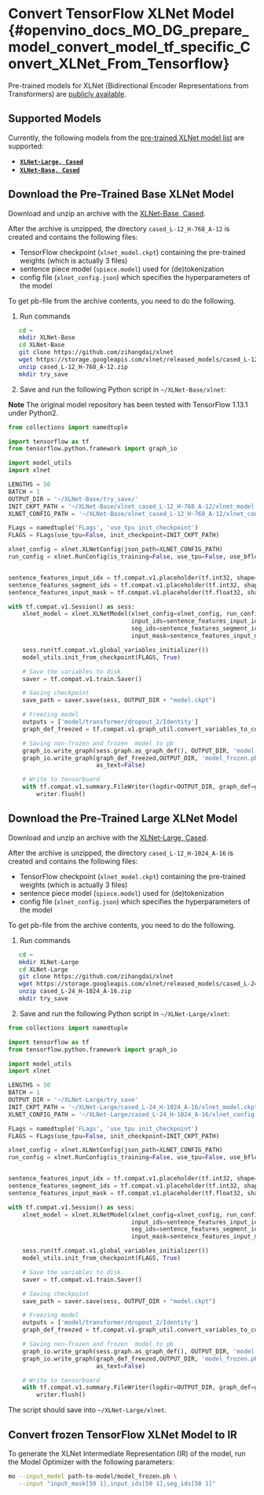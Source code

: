 # Convert TensorFlow XLNet Model {#openvino_docs_MO_DG_prepare_model_convert_model_tf_specific_Convert_XLNet_From_Tensorflow}

Pre-trained models for XLNet (Bidirectional Encoder Representations from Transformers) are
[publicly available](https://github.com/zihangdai/xlnet).

## Supported Models

Currently, the following models from the [pre-trained XLNet model list](https://github.com/zihangdai/xlnet#pre-trained-models) are supported:

* **[`XLNet-Large, Cased`](https://storage.googleapis.com/xlnet/released_models/cased_L-24_H-1024_A-16.zip)**
* **[`XLNet-Base, Cased`](https://storage.googleapis.com/xlnet/released_models/cased_L-12_H-768_A-12.zip)**

## Download the Pre-Trained Base XLNet Model

Download and unzip an archive with the [XLNet-Base, Cased](https://storage.googleapis.com/xlnet/released_models/cased_L-12_H-768_A-12.zip).

After the archive is unzipped, the directory `cased_L-12_H-768_A-12` is created and contains the following files:
* TensorFlow checkpoint (`xlnet_model.ckpt`) containing the pre-trained weights (which is actually 3 files)
* sentence piece model (`spiece.model`) used for (de)tokenization
* config file (`xlnet_config.json`) which specifies the hyperparameters of the model

To get pb-file from the archive contents, you need to do the following.

1. Run commands

```sh
   cd ~
   mkdir XLNet-Base
   cd XLNet-Base
   git clone https://github.com/zihangdai/xlnet
   wget https://storage.googleapis.com/xlnet/released_models/cased_L-12_H-768_A-12.zip
   unzip cased_L-12_H-768_A-12.zip
   mkdir try_save
```



2. Save and run the following Python script in `~/XLNet-Base/xlnet`:

**Note** The original model repository has been tested with TensorFlow 1.13.1 under Python2.

```python
from collections import namedtuple

import tensorflow as tf
from tensorflow.python.framework import graph_io

import model_utils
import xlnet

LENGTHS = 50
BATCH = 1
OUTPUT_DIR = '~/XLNet-Base/try_save/'
INIT_CKPT_PATH = '~/XLNet-Base/xlnet_cased_L-12_H-768_A-12/xlnet_model.ckpt'
XLNET_CONFIG_PATH = '~/XLNet-Base/xlnet_cased_L-12_H-768_A-12/xlnet_config.json'

FLags = namedtuple('FLags', 'use_tpu init_checkpoint')
FLAGS = FLags(use_tpu=False, init_checkpoint=INIT_CKPT_PATH)

xlnet_config = xlnet.XLNetConfig(json_path=XLNET_CONFIG_PATH)
run_config = xlnet.RunConfig(is_training=False, use_tpu=False, use_bfloat16=False, dropout=0.1, dropatt=0.1,)


sentence_features_input_idx = tf.compat.v1.placeholder(tf.int32, shape=[LENGTHS, BATCH], name='input_ids')
sentence_features_segment_ids = tf.compat.v1.placeholder(tf.int32, shape=[LENGTHS, BATCH], name='seg_ids')
sentence_features_input_mask = tf.compat.v1.placeholder(tf.float32, shape=[LENGTHS, BATCH], name='input_mask')

with tf.compat.v1.Session() as sess:
    xlnet_model = xlnet.XLNetModel(xlnet_config=xlnet_config, run_config=run_config,
                                   input_ids=sentence_features_input_idx,
                                   seg_ids=sentence_features_segment_ids,
                                   input_mask=sentence_features_input_mask)

    sess.run(tf.compat.v1.global_variables_initializer())
    model_utils.init_from_checkpoint(FLAGS, True)

    # Save the variables to disk.
    saver = tf.compat.v1.train.Saver()

    # Saving checkpoint
    save_path = saver.save(sess, OUTPUT_DIR + "model.ckpt")

    # Freezing model
    outputs = ['model/transformer/dropout_2/Identity']
    graph_def_freezed = tf.compat.v1.graph_util.convert_variables_to_constants(sess, sess.graph.as_graph_def(), outputs)

    # Saving non-frozen and frozen  model to pb
    graph_io.write_graph(sess.graph.as_graph_def(), OUTPUT_DIR, 'model.pb', as_text=False)
    graph_io.write_graph(graph_def_freezed,OUTPUT_DIR, 'model_frozen.pb',
                         as_text=False)

    # Write to tensorboard
    with tf.compat.v1.summary.FileWriter(logdir=OUTPUT_DIR, graph_def=graph_def_freezed) as writer:
        writer.flush()
```


## Download the Pre-Trained Large XLNet Model

Download and unzip an archive with the [XLNet-Large, Cased](https://storage.googleapis.com/xlnet/released_models/cased_L-24_H-1024_A-16.zip).

After the archive is unzipped, the directory `cased_L-12_H-1024_A-16` is created and contains the following files:

* TensorFlow checkpoint (`xlnet_model.ckpt`) containing the pre-trained weights (which is actually 3 files)
* sentence piece model (`spiece.model`) used for (de)tokenization
* config file (`xlnet_config.json`) which specifies the hyperparameters of the model

To get pb-file from the archive contents, you need to do the following.

1. Run commands

```sh
   cd ~
   mkdir XLNet-Large
   cd XLNet-Large
   git clone https://github.com/zihangdai/xlnet
   wget https://storage.googleapis.com/xlnet/released_models/cased_L-24_H-1024_A-16.zip
   unzip cased_L-24_H-1024_A-16.zip
   mkdir try_save
```



2. Save and run the following Python script in `~/XLNet-Large/xlnet`:

```python
from collections import namedtuple

import tensorflow as tf
from tensorflow.python.framework import graph_io

import model_utils
import xlnet

LENGTHS = 50
BATCH = 1
OUTPUT_DIR = '~/XLNet-Large/try_save'
INIT_CKPT_PATH = '~/XLNet-Large/cased_L-24_H-1024_A-16/xlnet_model.ckpt'
XLNET_CONFIG_PATH = '~/XLNet-Large/cased_L-24_H-1024_A-16/xlnet_config.json'

FLags = namedtuple('FLags', 'use_tpu init_checkpoint')
FLAGS = FLags(use_tpu=False, init_checkpoint=INIT_CKPT_PATH)

xlnet_config = xlnet.XLNetConfig(json_path=XLNET_CONFIG_PATH)
run_config = xlnet.RunConfig(is_training=False, use_tpu=False, use_bfloat16=False, dropout=0.1, dropatt=0.1,)


sentence_features_input_idx = tf.compat.v1.placeholder(tf.int32, shape=[LENGTHS, BATCH], name='input_ids')
sentence_features_segment_ids = tf.compat.v1.placeholder(tf.int32, shape=[LENGTHS, BATCH], name='seg_ids')
sentence_features_input_mask = tf.compat.v1.placeholder(tf.float32, shape=[LENGTHS, BATCH], name='input_mask')

with tf.compat.v1.Session() as sess:
    xlnet_model = xlnet.XLNetModel(xlnet_config=xlnet_config, run_config=run_config,
                                   input_ids=sentence_features_input_idx,
                                   seg_ids=sentence_features_segment_ids,
                                   input_mask=sentence_features_input_mask)

    sess.run(tf.compat.v1.global_variables_initializer())
    model_utils.init_from_checkpoint(FLAGS, True)

    # Save the variables to disk.
    saver = tf.compat.v1.train.Saver()

    # Saving checkpoint
    save_path = saver.save(sess, OUTPUT_DIR + "model.ckpt")

    # Freezing model
    outputs = ['model/transformer/dropout_2/Identity']
    graph_def_freezed = tf.compat.v1.graph_util.convert_variables_to_constants(sess, sess.graph.as_graph_def(), outputs)

    # Saving non-frozen and frozen  model to pb
    graph_io.write_graph(sess.graph.as_graph_def(), OUTPUT_DIR, 'model.pb', as_text=False)
    graph_io.write_graph(graph_def_freezed,OUTPUT_DIR, 'model_frozen.pb',
                         as_text=False)

    # Write to tensorboard
    with tf.compat.v1.summary.FileWriter(logdir=OUTPUT_DIR, graph_def=graph_def_freezed) as writer:
        writer.flush()
```

The script should save into `~/XLNet-Large/xlnet`.



## Convert frozen TensorFlow XLNet Model to IR

To generate the XLNet Intermediate Representation (IR) of the model, run the Model Optimizer with the following parameters:
```sh
mo --input_model path-to-model/model_frozen.pb \
   --input "input_mask[50 1],input_ids[50 1],seg_ids[50 1]"
```

